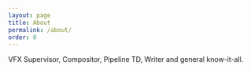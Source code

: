 ```yaml
---
layout: page
title: About
permalink: /about/
order: 0
---
```

VFX Supervisor, Compositor, Pipeline TD, Writer and general know-it-all. 